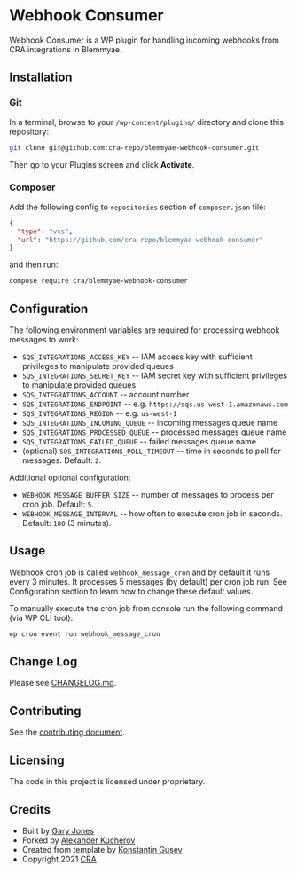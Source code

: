 # Webhook Consumer

Webhook Consumer is a WP plugin for handling incoming webhooks from CRA integrations in Blemmyae.

## Installation

### Git

In a terminal, browse to your `/wp-content/plugins/` directory and clone this repository:

~~~sh
git clone git@github.com:cra-repo/blemmyae-webhook-consumer.git
~~~

Then go to your Plugins screen and click __Activate__.

### Composer

Add the following config to `repositories` section of `composer.json` file:

~~~json
{
  "type": "vcs",
  "url": "https://github.com/cra-repo/blemmyae-webhook-consumer"
}
~~~

and then run:

~~~sh
compose require cra/blemmyae-webhook-consumer
~~~

## Configuration

The following environment variables are required for processing webhook messages to work:
- `SQS_INTEGRATIONS_ACCESS_KEY` -- IAM access key with sufficient privileges to manipulate provided queues
- `SQS_INTEGRATIONS_SECRET_KEY` -- IAM secret key with sufficient privileges to manipulate provided queues
- `SQS_INTEGRATIONS_ACCOUNT` -- account number
- `SQS_INTEGRATIONS_ENDPOINT` -- e.g. `https://sqs.us-west-1.amazonaws.com`
- `SQS_INTEGRATIONS_REGION` -- e.g. `us-west-1`
- `SQS_INTEGRATIONS_INCOMING_QUEUE` -- incoming messages queue name
- `SQS_INTEGRATIONS_PROCESSED_QUEUE` -- processed messages queue name
- `SQS_INTEGRATIONS_FAILED_QUEUE` -- failed messages queue name
- (optional) `SQS_INTEGRATIONS_POLL_TIMEOUT` -- time in seconds to poll for messages. Default: `2`.

Additional optional configuration:
- `WEBHOOK_MESSAGE_BUFFER_SIZE` -- number of messages to process per cron job. Default: `5`.
- `WEBHOOK_MESSAGE_INTERVAL` -- how often to execute cron job in seconds. Default: `180` (3 minutes).

## Usage

Webhook cron job is called `webhook_message_cron` and by default it runs every 3 minutes.
It processes 5 messages (by default) per cron job run.
See Configuration section to learn how to change these default values.

To manually execute the cron job from console run the following command (via WP CLI tool):

~~~sh
wp cron event run webhook_message_cron
~~~

## Change Log

Please see [CHANGELOG.md](CHANGELOG.md).

## Contributing

See the [contributing document](.github/CONTRIBUTING.md).

## Licensing

The code in this project is licensed under proprietary.

## Credits

- Built by [Gary Jones](https://twitter.com/GaryJ)  
- Forked by [Alexander Kucherov](https://github.com/Zinkutal)
- Created from template by [Konstantin Gusev](https://github.com/guvkon)
- Copyright 2021 [CRA](https://www.cyberriskalliance.com)
